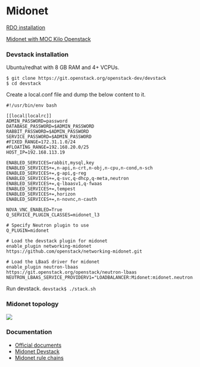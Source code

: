 # Midonet
[RDO installation](https://www.rdoproject.org/networking/midonet-integration_mem-5-rhel-7-kilo-osp)

[Midonet with MOC Kilo Openstack](Midonet-with-openstack-Kilo-release-\(MOC-puppet-deployment\).html)

### Devstack installation
Ubuntu/redhat with 8 GB RAM and 4+ VCPUs.

```
$ git clone https://git.openstack.org/openstack-dev/devstack
$ cd devstack
```
Create a local.conf file and dump the below content to it.

```
#!/usr/bin/env bash

[[local|localrc]]
ADMIN_PASSWORD=password
DATABASE_PASSWORD=$ADMIN_PASSWORD
RABBIT_PASSWORD=$ADMIN_PASSWORD
SERVICE_PASSWORD=$ADMIN_PASSWORD
#FIXED_RANGE=172.31.1.0/24
#FLOATING_RANGE=192.168.20.0/25
HOST_IP=192.168.113.19

ENABLED_SERVICES=rabbit,mysql,key
ENABLED_SERVICES+=,n-api,n-crt,n-obj,n-cpu,n-cond,n-sch
ENABLED_SERVICES+=,g-api,g-reg
ENABLED_SERVICES+=,q-svc,q-dhcp,q-meta,neutron
ENABLED_SERVICES+=,q-lbaasv1,q-fwaas
ENABLED_SERVICES+=,tempest
ENABLED_SERVICES+=,horizon
ENABLED_SERVICES+=,n-novnc,n-cauth

NOVA_VNC_ENABLED=True
Q_SERVICE_PLUGIN_CLASSES=midonet_l3

# Specify Neutron plugin to use
Q_PLUGIN=midonet

# Load the devstack plugin for midonet
enable_plugin networking-midonet https://github.com/openstack/networking-midonet.git

# Load the LBaaS driver for midonet
enable_plugin neutron-lbaas https://git.openstack.org/openstack/neutron-lbaas
NEUTRON_LBAAS_SERVICE_PROVIDERV1="LOADBALANCER:Midonet:midonet.neutron.services.loadbalancer.driver.MidonetLoadbalancerDriver:default"
```

Run devstack.
```devstack$ ./stack.sh```

### Midonet topology

![](_static/midonet-topology.png)

### Documentation
* [Official documents](http://docs.midokura.com/)
* [Midonet Devstack](https://github.com/openstack/networking-midonet/tree/master/devstack)
* [Midonet rule chains](http://blog.midokura.com/2016/04/midonet-rule-chains/)

